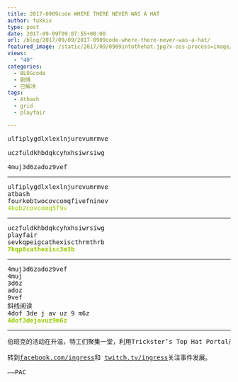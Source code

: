 ```yaml
---
title: 2017-0909code WHERE THERE NEVER WAS A HAT
author: fukkix
type: post
date: 2017-09-09T09:07:55+00:00
url: /blog/2017/09/09/2017-0909code-where-there-never-was-a-hat/
featured_image: /static/2017/09/0909intothehat.jpg?x-oss-process=image/resize,m_fill,w_700,h_220
views:
  - "40"
categories:
  - BLOGcode
  - 剧情
  - 已解决
tags:
  - Atbash
  - grid
  - playfair

---
```

<pre>ulfiplygdlxlexlnjurevumrmve

uczfuldkhbdqkcyhxhsiwrsiwg

4muj3d6zadoz9vef<!--more--></pre>

* * *

<pre>ulfiplygdlxlexlnjurevumrmve
atbash
fourkobtwocovcomqfivefninev
<span style="color: #99cc00;">4kob2covcomq5f9v</span></pre>

* * *

<pre>uczfuldkhbdqkcyhxhsiwrsiwg
playfair
sevkqpeigcathexiscthrmthrb
<span style="color: #99cc00;"><strong>7kqp8cathexisc3m3b</strong></span></pre>

* * *

<pre>4muj3d6zadoz9vef
4muj
3d6z
adoz
9vef
斜线阅读
4dof 3de j av uz 9 m6z
<strong><span style="color: #99cc00;">4dof3dejavuz9m6z</span></strong></pre>

* * *

<pre>伯班克的活动在升温，特工们聚集一堂，利用Trickster’s Top Hat Portal产生的能量进入Misty Hannah的记忆宫殿冒险。

转到<a href="https://facebook.com/Ingress/">facebook.com/ingress</a>和 <a href="https://twitch.tv/ingress">twitch.tv/ingress</a>关注事件发展。

——PAC</pre>